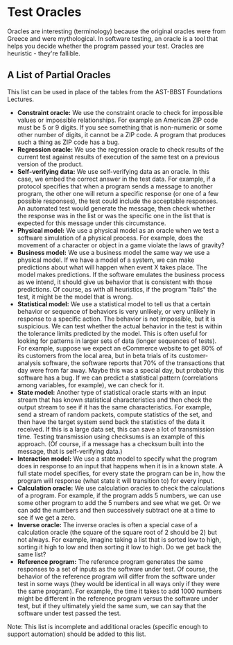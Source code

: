 # Test Oracles

Oracles are interesting (terminology) because the original oracles were from Greece and were mythological. In software testing, an oracle is a tool that helps you decide whether the program passed your test. Oracles are heuristic - they're fallible. 

## A List of Partial Oracles


This list can be used in place of the tables from the AST-BBST Foundations Lectures. 

  * **Constraint oracle:** We use the constraint oracle to check for impossible values or impossible relationships. For example an American ZIP code must be 5 or 9 digits. If you see something that is non-numeric or some other number of digits, it cannot be a ZIP code. A program that produces such a thing as ZIP code has a bug. 
  * **Regression oracle:** We use the regression oracle to check results of the current test against results of execution of the same test on a previous version of the product. 
  * **Self-verifying data:** We use self-verifying data as an oracle. In this case, we embed the correct answer in the test data. For example, if a protocol specifies that when a program sends a message to another program, the other one will return a specific response (or one of a few possible responses), the test could include the acceptable responses. An automated test would generate the message, then check whether the response was in the list or was the specific one in the list that is expected for this message under this circumstance. 
  * **Physical model:** We use a physical model as an oracle when we test a software simulation of a physical process. For example, does the movement of a character or object in a game violate the laws of gravity?
  * **Business model:** We use a business model the same way we use a physical model. If we have a model of a system, we can make predictions about what will happen when event X takes place. The model makes predictions. If the software emulates the business process as we intend, it should give us behavior that is consistent with those predictions. Of course, as with all heuristics, if the program "fails" the test, it might be the model that is wrong. 
  * **Statistical model:** We use a statistical model to tell us that a certain behavior or sequence of behaviors is very unlikely, or very unlikely in response to a specific action. The behavior is not impossible, but it is suspicious. We can test whether the actual behavior in the test is within the tolerance limits predicted by the model. This is often useful for looking for patterns in larger sets of data (longer sequences of tests). For example, suppose we expect an eCommerce website to get 80% of its customers from the local area, but in beta trials of its customer-analysis software, the software reports that 70% of the transactions that day were from far away. Maybe this was a special day, but probably this software has a bug. If we can predict a statistical pattern (correlations among variables, for example), we can check for it.
  * **State model:** Another type of statistical oracle starts with an input stream that has known statistical characteristics and then check the output stream to see if it has the same characteristics. For example, send a stream of random packets, compute statistics of the set, and then have the target system send back the statistics of the data it received. If this is a large data set, this can save a lot of transmission time. Testing transmission using checksums is an example of this approach. (Of course, if a message has a checksum built into the message, that is self-verifying data.)
  * **Interaction model:** We use a state model to specify what the program does in response to an input that happens when it is in a known state. A full state model specifies, for every state the program can be in, how the program will response (what state it will transition to) for every input.
  * **Calculation oracle:** We use calculation oracles to check the calculations of a program. For example, if the program adds 5 numbers, we can use some other program to add the 5 numbers and see what we get. Or we can add the numbers and then successively subtract one at a time to see if we get a zero. 
  * **Inverse oracle:** The inverse oracles is often a special case of a calculation oracle (the square of the square root of 2 should be 2) but not always. For example, imagine taking a list that is sorted low to high, sorting it high to low and then sorting it low to high. Do we get back the same list?
  * **Reference program:** The reference program generates the same responses to a set of inputs as the software under test. Of course, the behavior of the reference program will differ from the software under test in some ways (they would be identical in all ways only if they were the same program). For example, the time it takes to add 1000 numbers might be different in the reference program versus the software under test, but if they ultimately yield the same sum, we can say that the software under test passed the test. 

Note: This list is incomplete and additional oracles (specific enough to support automation) should be added to this list.  
